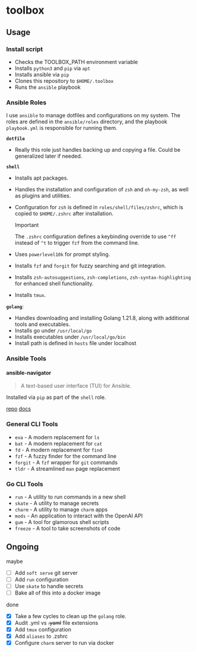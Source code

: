# toolbox

## Usage

### Install script

- Checks the TOOLBOX_PATH environment variable
- Installs `python3` and `pip` via `apt`
- Installs ansible via `pip`
- Clones this repository to `$HOME/.toolbox`
- Runs the `ansible` playbook

### Ansible Roles

I use `ansible` to manage dotfiles and configurations on my system. 
The roles are defined in the `ansible/roles` directory, and the playbook 
`playbook.yml` is responsible for running them.

**`dotfile`**

- Really this role just handles backing up and copying a file. Could be
  generalized later if needed.

**`shell`**

- Installs apt packages.
- Handles the installation and configuration of `zsh` and `oh-my-zsh`, as well 
  as plugins and utilities.

- Configuration for `zsh` is defined in `roles/shell/files/zshrc`, which is 
  copied to `$HOME/.zshrc` after installation. 
  
    > [!IMPORTANT]
    > The `.zshrc` configuration defines a keybinding override to use `^ff` 
    instead of `^t` to trigger `fzf` from the command line.

- Uses `powerlevel10k` for prompt styling.
- Installs `fzf` and `forgit` for fuzzy searching and git integration.
- Installs `zsh-autosuggestions`, `zsh-completions`, `zsh-syntax-highlighting` 
  for enhanced shell functionality.
- Installs `tmux`.

**`golang`**:

- Handles downloading and installing Golang 1.21.8, along with additional tools 
  and executables.
- Installs go under `/usr/local/go`
- Installs executables under `/usr/local/go/bin`
- Install path is defined in `hosts` file under localhost 

### Ansible Tools

#### ansible-navigator

> A text-based user interface (TUI) for Ansible.

Installed via `pip` as part of the `shell` role.

[repo](https://github.com/ansible/ansible-navigator)
[docs](https://ansible.readthedocs.io/projects/navigator/)

### General CLI Tools

- `exa` - A modern replacement for `ls`
- `bat` - A modern replacement for `cat`
- `fd` - A modern replacement for `find`
- `fzf` - A fuzzy finder for the command line
- `forgit` - A `fzf` wrapper for `git` commands
- `tldr` - A streamlined `man` page replacement

### Go CLI Tools
- `run` - A utility to run commands in a new shell
- `skate` - A utility to manage secrets
- `charm` - A utility to manage `charm` apps
- `mods` - An application to interact with the OpenAI API
- `gum` - A tool for glamorous shell scripts
- `freeze` - A tool to take screenshots of code

## Ongoing

maybe
- [ ] Add `soft serve` git server
- [ ] Add `run` configuration
- [ ] Use `skate` to handle secrets
- [ ] Bake all of this into a docker image

done
- [x] Take a few cycles to clean up the `golang` role.
- [x] Audit .yml vs ~~.yaml~~ file extensions
- [x] Add `tmux` configuration
- [x] Add `aliases` to .zshrc
- [x] Configure `charm` server to run via docker
